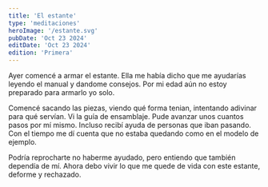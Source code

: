 ```yaml
---
title: 'El estante'
type: 'meditaciones'
heroImage: '/estante.svg'
pubDate: 'Oct 23 2024'
editDate: 'Oct 23 2024'
edition: 'Primera'
---
```


Ayer comencé a armar el estante. Ella me había dicho que me ayudarías leyendo el manual y dandome consejos. Por mi edad aún no estoy preparado para armarlo yo solo.

Comencé sacando las piezas, viendo qué forma tenian, intentando adivinar para qué servían. Vi la guía de ensamblaje. Pude avanzar unos cuantos pasos por mí mismo. Incluso recibí ayuda de personas que iban pasando. Con el tiempo me dí cuenta que no estaba quedando como en el modelo de ejemplo.

Podría reprocharte no haberme ayudado, pero entiendo que también dependía de mí. Ahora debo vivir lo que me quede de vida con este estante, deforme y rechazado.

